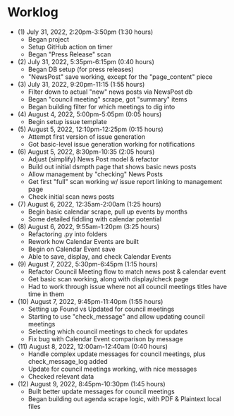 # Worklog

- (1) July 31, 2022, 2:20pm-3:50pm (1:30 hours)
  - Began project
  - Setup GitHub action on timer
  - Began "Press Release" scan
- (2) July 31, 2022, 5:35pm-6:15pm (0:40 hours)
  - Began DB setup (for press releases)
  - "NewsPost" save working, except for the "page_content" piece
- (3) July 31, 2022, 9:20pm-11:15 (1:55 hours)
  - Filter down to actual "new" news posts via NewsPost db
  - Began "council meeting" scrape, got "summary" items
  - Began building filter for which meetings to dig into
- (4) August 4, 2022, 5:00pm-5:05pm (0:05 hours)
  - Begin setup issue template
- (5) August 5, 2022, 12:10pm-12:25pm (0:15 hours)
  - Attempt first version of issue generation
  - Got basic-level issue generation working for notifications
- (6) August 5, 2022, 8:30pm-10:35 (2:05 hours)
  - Adjust (simplify) News Post model & refactor
  - Build out initial dsmpth page that shows basic news posts
  - Allow management by "checking" News Posts
  - Get first "full" scan working w/ issue report linking to management page
  - Check initial scan news posts
- (7) August 6, 2022, 12:35am-2:00am (1:25 hours)
  - Begin basic calendar scrape, pull up events by months
  - Some detailed fiddling with calendar potential
- (8) August 6, 2022, 9:55am-1:20pm (3:25 hours)
  - Refactoring .py into folders
  - Rework how Calendar Events are built
  - Begin on Calendar Event save
  - Able to save, display, and check Calendar Events
- (9) August 7, 2022, 5:30pm-6:45pm (1:15 hours)
  - Refactor Council Meeting flow to match news post & calendar event
  - Get basic scan working, along with display/check page
  - Had to work through issue where not all council meetings titles have time in them
- (10) August 7, 2022, 9:45pm-11:40pm (1:55 hours)
  - Setting up Found vs Updated for council meetings
  - Starting to use "check_message" and allow updating council meetings
  - Selecting which council meetings to check for updates
  - Fix bug with Calendar Event comparison by message
- (11) August 8, 2022, 12:00am-12:40am (0:40 hours)
  - Handle complex update messages for council meetings, plus check_message_log added
  - Update for council meetings working, with nice messages
  - Checked relevant data
- (12) August 9, 2022, 8:45pm-10:30pm (1:45 hours)
  - Built better update messages for council meetings
  - Began building out agenda scrape logic, with PDF & Plaintext local files
